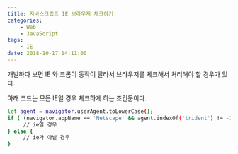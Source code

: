 ```yaml
---
title: 자바스크립트 IE 브라우저 체크하기
categories:
    - Web
    - JavaScript
tags:
    - IE
date: 2018-10-17 14:11:00
---
```


개발하다 보면 IE 와 크롬이 동작이 달라서 브라우저를 체크해서 처리해야 할 경우가 있다.

아래 코드는 모든 IE일 경우 체크하게 하는 조건문이다.

```bash
let agent = navigator.userAgent.toLowerCase();
if ( (navigator.appName == 'Netscape' && agent.indexOf('trident') != -1) || (agent.indexOf("msie") != -1)) {
     // ie일 경우
} else {
     // ie가 아닐 경우
}
```